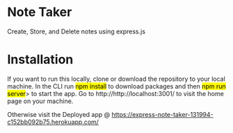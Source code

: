 # Note Taker
Create, Store, and Delete notes using express.js

# Installation
If you want to run this locally, clone or download the repository to your local machine. In the CLI run <mark>npm install</mark> to download packages and then <mark>npm run server</mark>> to start the app. Go to http://http://localhost:3001/ to visit the home page on your machine.

Otherwise visit the Deployed app @ https://express-note-taker-131994-c152bb092b75.herokuapp.com/
